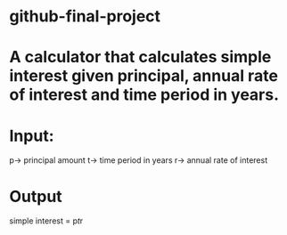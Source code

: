 # github-final-project
# A calculator that calculates simple interest given principal, annual rate of interest and time period in years.

# Input:
   p-> principal amount
   t-> time period in years
   r-> annual rate of interest
# Output
   simple interest = p*t*r
